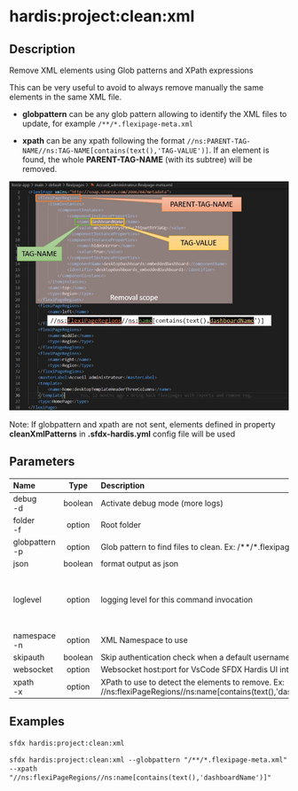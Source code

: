 <!-- This file has been generated with command 'sfdx hardis:doc:plugin:generate'. Please do not update it manually or it may be overwritten -->
# hardis:project:clean:xml

## Description

Remove XML elements using Glob patterns and XPath expressions
  
This can be very useful to avoid to always remove manually the same elements in the same XML file.

- **globpattern** can be any glob pattern allowing to identify the XML files to update, for example `/**/*.flexipage-meta.xml`

- **xpath** can be any xpath following the format `//ns:PARENT-TAG-NAME//ns:TAG-NAME[contains(text(),'TAG-VALUE')]`. If an element is found, the whole **PARENT-TAG-NAME** (with its subtree) will be removed.

![How to build cleaning XPath](https://github.com/hardisgroupcom/sfdx-hardis/raw/main/docs/assets/images/doc-clean-xml.jpg)

Note: If globpattern and xpath are not sent, elements defined in property **cleanXmlPatterns** in **.sfdx-hardis.yml** config file will be used
  
  

## Parameters

| Name               |  Type   | Description                                                                                                         |                  Default                   | Required |                        Options                        |   |
|:-------------------|:-------:|:--------------------------------------------------------------------------------------------------------------------|:------------------------------------------:|:--------:|:-----------------------------------------------------:|---|
| debug<br/>-d       | boolean | Activate debug mode (more logs)                                                                                     |                                            |          |                                                       |   |
| folder<br/>-f      | option  | Root folder                                                                                                         |                 force-app                  |          |                                                       |   |
| globpattern<br/>-p | option  | Glob pattern to find files to clean. Ex: /**/*.flexipage-meta.xml                                                   |                                            |          |                                                       |   |
| json               | boolean | format output as json                                                                                               |                                            |          |                                                       |   |
| loglevel           | option  | logging level for this command invocation                                                                           |                    warn                    |          | trace<br/>debug<br/>info<br/>warn<br/>error<br/>fatal |   |
| namespace<br/>-n   | option  | XML Namespace to use                                                                                                | <<http://soap.sforce.com/2006/04/metadata> |          |                                                       | > |
| skipauth           | boolean | Skip authentication check when a default username is required                                                       |                                            |          |                                                       |   |
| websocket          | option  | Websocket host:port for VsCode SFDX Hardis UI integration                                                           |                                            |          |                                                       |   |
| xpath<br/>-x       | option  | XPath to use to detect the elements to remove. Ex: //ns:flexiPageRegions//ns:name[contains(text(),'dashboardName')] |                                            |          |                                                       |   |

## Examples

```shell
sfdx hardis:project:clean:xml
```

```shell
sfdx hardis:project:clean:xml --globpattern "/**/*.flexipage-meta.xml" --xpath "//ns:flexiPageRegions//ns:name[contains(text(),'dashboardName')]"
```


